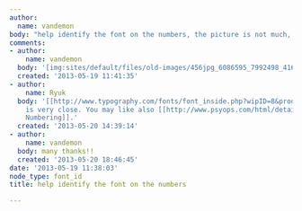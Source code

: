 ```yaml
---
author:
  name: vandemon
body: "help identify the font on the numbers, the picture is not much, but it's there..\r\n"
comments:
- author:
    name: vandemon
  body: '[img:sites/default/files/old-images/456jpg_6086595_7992498_4160.jpg]'
  created: '2013-05-19 11:41:35'
- author:
    name: Ryuk
  body: '[[http://www.typography.com/fonts/font_inside.php?wipID=8&productLineID=100018|Indicia]]
    is very close. You may like also [[http://www.psyops.com/html/detail.php?fontname=crash|Crash
    Numbering]].'
  created: '2013-05-20 14:39:14'
- author:
    name: vandemon
  body: many thanks!!
  created: '2013-05-20 18:46:45'
date: '2013-05-19 11:38:03'
node_type: font_id
title: help identify the font on the numbers

---
```

